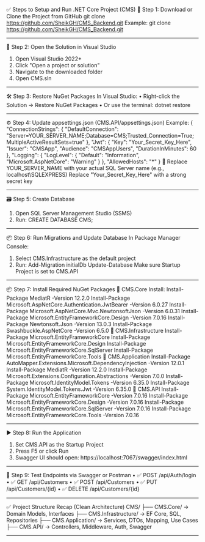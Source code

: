 ✅ Steps to Setup and Run .NET Core Project (CMS)
🔽 Step 1: Download or Clone the Project from GitHub
git clone <https://github.com/SheikGH/CMS_Backend.git>
Example: git clone https://github.com/SheikGH/CMS_Backend.git
________________________________________
📁 Step 2: Open the Solution in Visual Studio
1.	Open Visual Studio 2022+
2.	Click "Open a project or solution"
3.	Navigate to the downloaded folder
4.	Open CMS.sln
________________________________________
🛠️ Step 3: Restore NuGet Packages
In Visual Studio:
•	Right-click the Solution → Restore NuGet Packages
•	Or use the terminal:
dotnet restore
________________________________________
⚙️ Step 4: Update appsettings.json (CMS.API/appsettings.json)
Example:
{
  "ConnectionStrings": {
    "DefaultConnection": "Server=YOUR_SERVER_NAME;Database=CMS;Trusted_Connection=True;MultipleActiveResultSets=true"
  },
  "Jwt": {
    "Key": "Your_Secret_Key_Here",
    "Issuer": "CMSApp",
    "Audience": "CMSAppUsers",
    "DurationInMinutes": 60
  },
  "Logging": {
    "LogLevel": {
      "Default": "Information",
      "Microsoft.AspNetCore": "Warning"
    }
  },
  "AllowedHosts": "*"
}
🔐 Replace YOUR_SERVER_NAME with your actual SQL Server name (e.g., localhost\\SQLEXPRESS)
Replace "Your_Secret_Key_Here" with a strong secret key
________________________________________
🗃️ Step 5: Create Database
1.	Open SQL Server Management Studio (SSMS)
2.	Run:
CREATE DATABASE CMS;
________________________________________
📦 Step 6: Run Migrations and Update Database
In Package Manager Console:
1.	Select CMS.Infrastructure as the default project
2.	Run:
Add-Migration initialDb
Update-Database
Make sure Startup Project is set to CMS.API
________________________________________
📦 Step 7: Install Required NuGet Packages
🔷 CMS.Core
Install:
Install-Package MediatR -Version 12.2.0
Install-Package Microsoft.AspNetCore.Authentication.JwtBearer -Version 6.0.27
Install-Package Microsoft.AspNetCore.Mvc.NewtonsoftJson -Version 6.0.31
Install-Package Microsoft.EntityFrameworkCore.Design -Version 7.0.16
Install-Package Newtonsoft.Json -Version 13.0.3
Install-Package Swashbuckle.AspNetCore -Version 6.5.0
🔷 CMS.Infrastructure
Install-Package Microsoft.EntityFrameworkCore
Install-Package Microsoft.EntityFrameworkCore.Design
Install-Package Microsoft.EntityFrameworkCore.SqlServer
Install-Package Microsoft.EntityFrameworkCore.Tools
🔷 CMS.Application
Install-Package AutoMapper.Extensions.Microsoft.DependencyInjection -Version 12.0.1
Install-Package MediatR -Version 12.2.0
Install-Package Microsoft.Extensions.Configuration.Abstractions -Version 7.0.0
Install-Package Microsoft.IdentityModel.Tokens -Version 6.35.0
Install-Package System.IdentityModel.Tokens.Jwt -Version 6.35.0
🔷 CMS.API
Install-Package Microsoft.EntityFrameworkCore -Version 7.0.16
Install-Package Microsoft.EntityFrameworkCore.Design -Version 7.0.16
Install-Package Microsoft.EntityFrameworkCore.SqlServer -Version 7.0.16
Install-Package Microsoft.EntityFrameworkCore.Tools -Version 7.0.16
________________________________________
▶️ Step 8: Run the Application
1.	Set CMS.API as the Startup Project
2.	Press F5 or click Run
3.	Swagger UI should open:
https://localhost:7067/swagger/index.html
________________________________________
🔁 Step 9: Test Endpoints via Swagger or Postman
•	✅ POST /api/Auth/login
•	✅ GET /api/Customers
•	✅ POST /api/Customers
•	✅ PUT /api/Customers/{id}
•	✅ DELETE /api/Customers/{id}
________________________________________
✅ Project Structure Recap (Clean Architecture)
CMS/
├── CMS.Core/           → Domain Models, Interfaces
├── CMS.Infrastructure/ → EF Core, SQL, Repositories
├── CMS.Application/    → Services, DTOs, Mapping, Use Cases
├── CMS.API/            → Controllers, Middleware, Auth, Swagger
________________________________________
